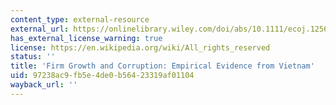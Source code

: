 ```yaml
---
content_type: external-resource
external_url: https://onlinelibrary.wiley.com/doi/abs/10.1111/ecoj.12560
has_external_license_warning: true
license: https://en.wikipedia.org/wiki/All_rights_reserved
status: ''
title: 'Firm Growth and Corruption: Empirical Evidence from Vietnam'
uid: 97238ac9-fb5e-4de0-b564-23319af01104
wayback_url: ''
---
```

